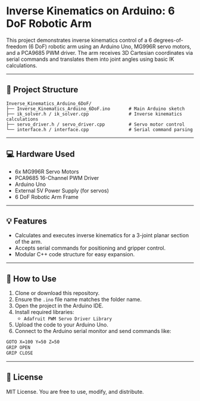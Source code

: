 # Inverse Kinematics on Arduino: 6 DoF Robotic Arm

This project demonstrates inverse kinematics control of a 6 degrees-of-freedom (6 DoF) robotic arm using an Arduino Uno, MG996R servo motors, and a PCA9685 PWM driver. The arm receives 3D Cartesian coordinates via serial commands and translates them into joint angles using basic IK calculations.

---
## 📁 Project Structure

```
Inverse_Kinematics_Arduino_6DoF/
├── Inverse_Kinematics_Arduino_6DoF.ino       # Main Arduino sketch
├── ik_solver.h / ik_solver.cpp               # Inverse kinematics calculations
├── servo_driver.h / servo_driver.cpp         # Servo motor control
└── interface.h / interface.cpp               # Serial command parsing
```

---

## :computer: Hardware Used

- 6x MG996R Servo Motors
- PCA9685 16-Channel PWM Driver
- Arduino Uno
- External 5V Power Supply (for servos)
- 6 DoF Robotic Arm Frame

---

## 💡 Features

- Calculates and executes inverse kinematics for a 3-joint planar section of the arm.
- Accepts serial commands for positioning and gripper control.
- Modular C++ code structure for easy expansion.

---

## 🔧 How to Use

1. Clone or download this repository.
2. Ensure the `.ino` file name matches the folder name.
3. Open the project in the Arduino IDE.
4. Install required libraries:
   - `Adafruit PWM Servo Driver Library`
5. Upload the code to your Arduino Uno.
6. Connect to the Arduino serial monitor and send commands like:

```bash
GOTO X=100 Y=50 Z=50
GRIP OPEN
GRIP CLOSE
```

---

## 🧬 License

MIT License. You are free to use, modify, and distribute.
